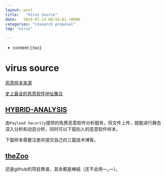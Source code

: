 ```yaml
---
layout: post
title:   "Virus Source"
date:   2019-07-14 08:55:01 +0800
categories: "research proposal"
tag: "virus"

---
```


* content
{:toc}




# virus source

[恶意样本来源](https://bbs.pediy.com/thread-226555.htm)

[史上最全的恶意软件地址集合](<https://zhuanlan.zhihu.com/p/23000035>)

## [HYBRID-ANALYSIS](https://www.hybrid-analysis.com/)

由`Payload Security`提供的免费恶意软件分析服务，将文件上传，就能进行静态深入分析和动态分析，同时可以下载别人的恶意软件样本。

下载样本需要注册并提交自己的三篇技术博客。

## [theZoo](<https://github.com/ytisf/theZoo/tree/master/malwares/Binaries>)

还是github的项目靠谱，其余都是棒槌（还不会用—_—）。

